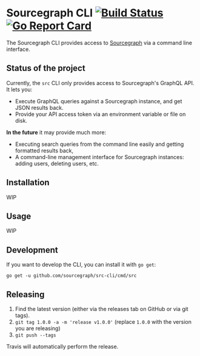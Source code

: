 # Sourcegraph CLI [![Build Status](https://travis-ci.org/sourcegraph/src-cli.svg)](https://travis-ci.org/sourcegraph/src-cli) [![Go Report Card](https://goreportcard.com/badge/sourcegraph/src-cli)](https://goreportcard.com/report/sourcegraph/src-cli)

The Sourcegraph CLI provides access to [Sourcegraph](https://sourcegraph.com) via a command line interface.

## Status of the project

Currently, the `src` CLI only provides access to Sourcegraph's GraphQL API. It lets you:

- Execute GraphQL queries against a Sourcegraph instance, and get JSON results back.
- Provide your API access token via an environment variable or file on disk.

**In the future** it may provide much more:

- Executing search queries from the command line easily and getting formatted results back,
- A command-line management interface for Sourcegraph instances: adding users, deleting users, etc.

## Installation

WIP

## Usage

WIP

## Development

If you want to develop the CLI, you can install it with `go get`:

```
go get -u github.com/sourcegraph/src-cli/cmd/src
```

## Releasing

1. Find the latest version (either via the releases tab on GitHub or via git tags).
2. `git tag 1.0.0 -a -m 'release v1.0.0'` (replace `1.0.0` with the version you are releasing)
3. `git push --tags`

Travis will automatically perform the release.
